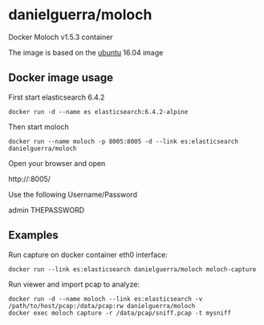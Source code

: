 # danielguerra/moloch

Docker Moloch v1.5.3 container

The image is based on the [ubuntu](https://hub.docker.com/r/library/ubuntu/) 16.04 image

## Docker image usage

First start elasticsearch 6.4.2

```
docker run -d --name es elasticsearch:6.4.2-alpine
```

Then start moloch
```
docker run --name moloch -p 8005:8005 -d --link es:elasticsearch danielguerra/moloch
```

Open your browser and open

http://<dockerhost ip>:8005/

Use the following Username/Password

admin THEPASSWORD

## Examples

Run capture on docker container eth0 interface:

```
docker run --link es:elasticsearch danielguerra/moloch moloch-capture
```

Run viewer and import pcap to analyze:

```
docker run -d --name moloch --link es:elasticsearch -v /path/to/host/pcap:/data/pcap:rw danielguerra/moloch
docker exec moloch capture -r /data/pcap/sniff.pcap -t mysniff
```
